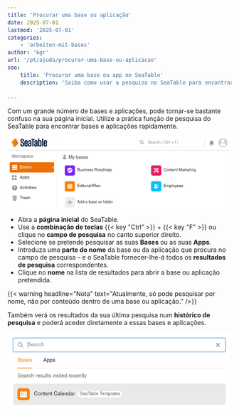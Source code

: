 ```yaml
---
title: 'Procurar uma base ou aplicação'
date: 2025-07-01
lastmod: '2025-07-01'
categories:
    - 'arbeiten-mit-bases'
author: 'kgr'
url: '/pt/ajuda/procurar-uma-base-ou-aplicacao'
seo:
    title: 'Procurar uma base ou app no SeaTable'
    description: 'Saiba como usar a pesquisa no SeaTable para encontrar bases e apps rapidamente e ver os resultados das suas últimas buscas.'

---
```


Com um grande número de bases e aplicações, pode tornar-se bastante confuso na sua página inicial. Utilize a prática função de pesquisa do SeaTable para encontrar bases e aplicações rapidamente.

![Procure uma base](images/search-for-a-base.gif)

- Abra a **página inicial** do SeaTable.
- Use a **combinação de teclas** {{< key "Ctrl" >}} + {{< key "F" >}} ou clique no **campo de pesquisa** no canto superior direito.
- Selecione se pretende pesquisar as suas **Bases** ou as suas **Apps**.
- Introduza uma **parte do nome** da base ou da aplicação que procura no campo de pesquisa – e o SeaTable fornecer-lhe-á todos os **resultados de pesquisa** correspondentes.
- Clique no **nome** na lista de resultados para abrir a base ou aplicação pretendida.

{{< warning  headline="Nota" text="Atualmente, só pode pesquisar por nome, não por conteúdo dentro de uma base ou aplicação." />}}

Também verá os resultados da sua última pesquisa num **histórico de pesquisa** e poderá aceder diretamente a essas bases e aplicações.

![Última base pesquisada](images/base-last-searched.png)